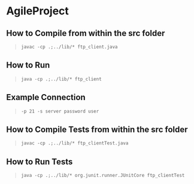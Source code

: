 # AgileProject

## How to Compile from within the src folder
> `javac -cp .;../lib/* ftp_client.java`

## How to Run
> `java -cp .;../lib/* ftp_client`

## Example Connection
> `-p 21 -s server password user`

## How to Compile Tests from within the src folder
> `javac -cp .;../lib/* ftp_clientTest.java`

## How to Run Tests
> `java -cp .;../lib/* org.junit.runner.JUnitCore ftp_clientTest`